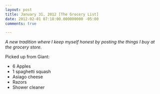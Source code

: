 ```yaml
---
layout: post
title: January 31, 2012 [The Grocery List]
date: 2012-02-01 07:18:00.000000000 -05:00
comments: true

---
```

*A new tradition where I keep myself honest by posting the things I buy at the grocery store.*

Picked up from Giant:

* 6 Apples
* 1 spaghetti squash
* Asiago cheese
* Razors
* Shower cleaner
